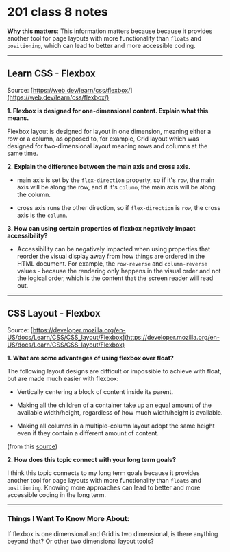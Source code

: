 # 201 class 8 notes

**Why this matters**: This information matters because because it provides another tool for page layouts with more functionality than `floats` and `positioning`, which can lead to better and more accessible coding.

------------------------------------

## Learn CSS - Flexbox

Source: [https://web.dev/learn/css/flexbox/](https://web.dev/learn/css/flexbox/)

**1. Flexbox is designed for one-dimensional content. Explain what this means.**

Flexbox layout is designed for layout in one dimension, meaning either a row or a column, as opposed to, for example, Grid layout which was designed for two-dimensional layout meaning rows and columns at the same time.


**2. Explain the difference between the main axis and cross axis.**

- main axis is set by the `flex-direction` property, so if it's `row`, the main axis will be along the row, and if it's `column`, the main axis will be along the column.

- cross axis runs the other direction, so if `flex-direction` is `row`, the cross axis is the `column`.


**3. How can using certain properties of flexbox negatively impact accessibility?**

- Accessibility can be negatively impacted when using properties that reorder the visual display away from how things are ordered in the HTML document. For example, the `row-reverse` and `column-reverse` values - because the rendering only happens in the visual order and not the logical order, which is the content that the screen reader will read out.

-----------------------------


## CSS Layout - Flexbox

Source: [https://developer.mozilla.org/en-US/docs/Learn/CSS/CSS_layout/Flexbox](https://developer.mozilla.org/en-US/docs/Learn/CSS/CSS_layout/Flexbox)

**1. What are some advantages of using flexbox over float?**

The following layout designs are difficult or impossible to achieve with float, but are made much easier with flexbox:

- Vertically centering a block of content inside its parent.

- Making all the children of a container take up an equal amount of the available width/height, regardless of how much width/height is available.

- Making all columns in a multiple-column layout adopt the same height even if they contain a different amount of content.

(from this [source](https://developer.mozilla.org/en-US/docs/Learn/CSS/CSS_layout/Flexbox))


**2. How does this topic connect with your long term goals?**

I think this topic connects to my long term goals because it provides another tool for page layouts with more functionality than `floats` and `positioning`. Knowing more approaches can lead to better and more accessible coding in the long term.


------------------------------------
### Things I Want To Know More About:
If flexbox is one dimensional and Grid is two dimensional, is there anything beyond that? Or other two dimensional layout tools?